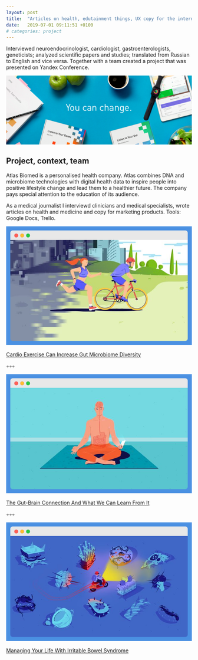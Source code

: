```yaml
---
layout: post
title:  "Articles on health, edutainment things, UX copy for the international personalized health company "
date:   2019-07-01 09:11:51 +0100
# categories: project
---
```

Interviewed neuroendocrinologist, cardiologist, gastroenterologists, geneticists; analyzed scientific papers and studies; translated from Russian to English and vice versa. Together with a team created a project that was presented on Yandex Conference.

![atlas project picture](/assets/atlas-biomed.png)

## Project, context, team

Atlas Biomed is a personalised health company. Atlas combines DNA and microbiome technologies with digital health data to inspire people into positive lifestyle change and lead them to a healthier future. The company pays special attention to the education of its audience.

As a medical journalist I interviewd clinicians and medical specialists, wrote articles on health and medicine and copy for marketing products. Tools: Google Docs, Trello.

![Atlas article on Cardio Exercise Can Increase Gut Microbiome Diversity](/assets/atlas/activity-and-microbiome.png)

[Cardio Exercise Can Increase Gut Microbiome Diversity](https://atlasbiomed.com/blog/cardio-exercise-improves-gut-microbiome-diversity/)

◦◦◦

![Atlas article on The Gut-Brain Connection And What We Can Learn From It](/assets/atlas/brain-and-guts.png)

[The Gut-Brain Connection And What We Can Learn From It](https://atlasbiomed.com/blog/gut-brain-connection/)

◦◦◦

![Atlas article on Managing Your Life With Irritable Bowel Syndrome](/assets/atlas/bowel-syndrome.png)

[Managing Your Life With Irritable Bowel Syndrome](https://atlasbiomed.com/blog/managing-your-life-with-irritable-bowel-syndrome/)